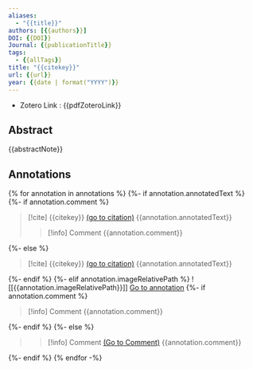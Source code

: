 ```yaml
---
aliases:
  - "{{title}}"
authors: [{{authors}}]
DOI: {{DOI}}
Journal: {{publicationTitle}}
tags:
  - {{allTags}}
title: "{{citekey}}"
url: {{url}}
year: {{date | format("YYYY")}}
---
```


- Zotero Link : {{pdfZoteroLink}}

## Abstract

{{abstractNote}}

## Annotations

{% for annotation in annotations %}
{%- if annotation.annotatedText %}
{%- if annotation.comment %}

> [!cite] {{citekey}} [(go to citation)](zotero://open-pdf/library/items/{{annotation.attachment.itemKey}}?page={{annotation.page}}&annotation={{annotation.id}})
> {{annotation.annotatedText}}
>
> > [!info] Comment
> > {{annotation.comment}}

{%- else %}

> [!cite] {{citekey}} [(go to citation)](zotero://open-pdf/library/items/{{annotation.attachment.itemKey}}?page={{annotation.page}}&annotation={{annotation.id}})
> {{annotation.annotatedText}}

{%- endif %}
{%- elif annotation.imageRelativePath %}
![[{{annotation.imageRelativePath}}]]
[Go to annotation](zotero://open-pdf/library/items/{{annotation.attachment.itemKey}}?page={{annotation.page}}&annotation={{annotation.id}})
{%- if annotation.comment  %}

> [!info] Comment
> {{annotation.comment}}

{%- endif %}
{%- else %}

> > [!info] Comment [(Go to Comment)](zotero://open-pdf/library/items/{{annotation.attachment.itemKey}}?page={{annotation.page}}&annotation={{annotation.id}})
> > {{annotation.comment}}

{%- endif %}
{% endfor -%}
